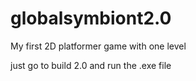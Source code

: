 # globalsymbiont2.0
My first 2D platformer game with one level

just go to build 2.0 and run the .exe file
